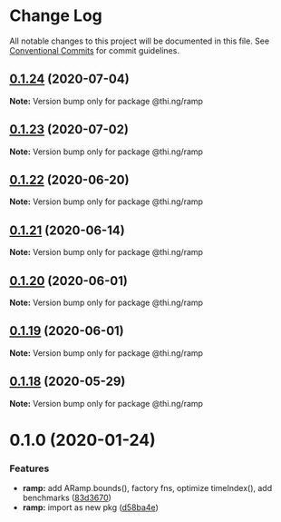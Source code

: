 # Change Log

All notable changes to this project will be documented in this file.
See [Conventional Commits](https://conventionalcommits.org) for commit guidelines.

## [0.1.24](https://github.com/thi-ng/umbrella/compare/@thi.ng/ramp@0.1.23...@thi.ng/ramp@0.1.24) (2020-07-04)

**Note:** Version bump only for package @thi.ng/ramp





## [0.1.23](https://github.com/thi-ng/umbrella/compare/@thi.ng/ramp@0.1.22...@thi.ng/ramp@0.1.23) (2020-07-02)

**Note:** Version bump only for package @thi.ng/ramp





## [0.1.22](https://github.com/thi-ng/umbrella/compare/@thi.ng/ramp@0.1.21...@thi.ng/ramp@0.1.22) (2020-06-20)

**Note:** Version bump only for package @thi.ng/ramp





## [0.1.21](https://github.com/thi-ng/umbrella/compare/@thi.ng/ramp@0.1.20...@thi.ng/ramp@0.1.21) (2020-06-14)

**Note:** Version bump only for package @thi.ng/ramp





## [0.1.20](https://github.com/thi-ng/umbrella/compare/@thi.ng/ramp@0.1.19...@thi.ng/ramp@0.1.20) (2020-06-01)

**Note:** Version bump only for package @thi.ng/ramp





## [0.1.19](https://github.com/thi-ng/umbrella/compare/@thi.ng/ramp@0.1.18...@thi.ng/ramp@0.1.19) (2020-06-01)

**Note:** Version bump only for package @thi.ng/ramp





## [0.1.18](https://github.com/thi-ng/umbrella/compare/@thi.ng/ramp@0.1.17...@thi.ng/ramp@0.1.18) (2020-05-29)

**Note:** Version bump only for package @thi.ng/ramp





# 0.1.0 (2020-01-24)

### Features

* **ramp:** add ARamp.bounds(), factory fns, optimize timeIndex(), add benchmarks ([83d3670](https://github.com/thi-ng/umbrella/commit/83d3670c7322fd2b47c27e0bda896b9ab83ffd7c))
* **ramp:** import as new pkg ([d58ba4e](https://github.com/thi-ng/umbrella/commit/d58ba4ed4d2ba76ca9c748cf23fcd86a0ff9cca7))
